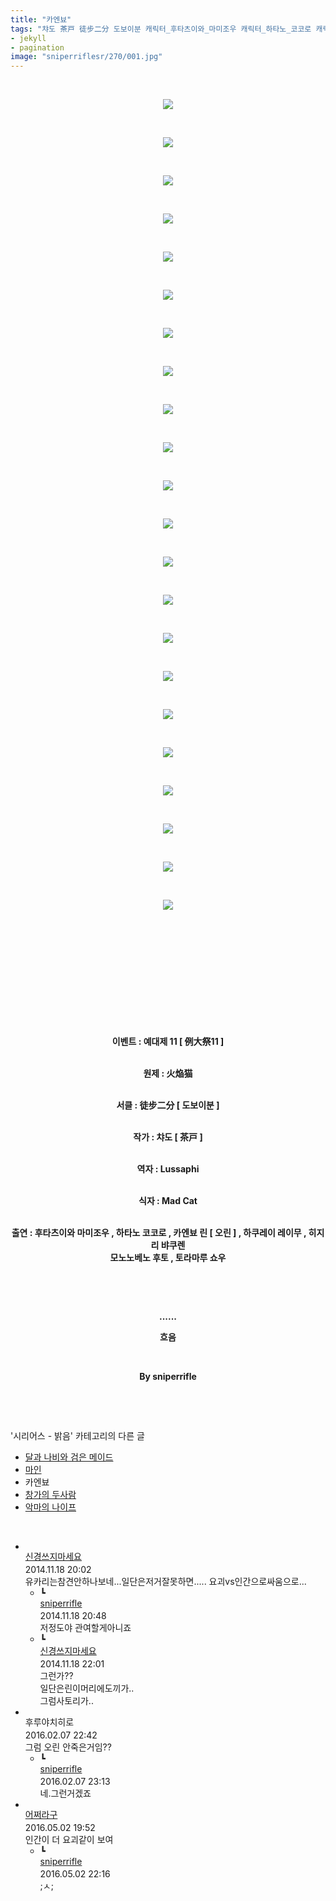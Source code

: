 ```yaml
---
title: "카엔뵤"
tags: "챠도 茶戸 徒步二分 도보이분 캐릭터_후타츠이와_마미조우 캐릭터_하타노_코코로 캐릭터_카엔뵤_린 캐릭터_오린 캐릭터_하쿠레이_레이무 캐릭터_히지리_뱌쿠렌 캐릭터_모노노베노_후토 캐릭터_토라마루_쇼우 이벤트_예대제_11 이벤트_例大祭11 시리어스_밝음"
- jekyll
- pagination
image: "sniperriflesr/270/001.jpg"
---
```

<div class="article">
<p style="TEXT-ALIGN: center"> </p>
<p style="TEXT-ALIGN: center"><img src="{{ site.nasurl }}/sniperriflesr/270/001.jpg"/></p>
<p style="TEXT-ALIGN: center"> </p>
<p style="TEXT-ALIGN: center"><img src="{{ site.nasurl }}/sniperriflesr/270/002.jpg"/></p>
<p style="TEXT-ALIGN: center"> </p>
<p style="TEXT-ALIGN: center"><img src="{{ site.nasurl }}/sniperriflesr/270/003.jpg"/></p>
<p style="TEXT-ALIGN: center"> </p>
<p style="TEXT-ALIGN: center"><img src="{{ site.nasurl }}/sniperriflesr/270/004.jpg"/></p>
<p style="TEXT-ALIGN: center"> </p>
<p style="TEXT-ALIGN: center"><img src="{{ site.nasurl }}/sniperriflesr/270/005.jpg"/></p>
<p style="TEXT-ALIGN: center"> </p>
<p style="TEXT-ALIGN: center"><img src="{{ site.nasurl }}/sniperriflesr/270/006.jpg"/></p>
<p style="TEXT-ALIGN: center"> </p>
<p style="TEXT-ALIGN: center"><img src="{{ site.nasurl }}/sniperriflesr/270/007.jpg"/></p>
<p style="TEXT-ALIGN: center"> </p>
<p style="TEXT-ALIGN: center"><img src="{{ site.nasurl }}/sniperriflesr/270/008.jpg"/></p>
<p style="TEXT-ALIGN: center"> </p>
<p style="TEXT-ALIGN: center"><img src="{{ site.nasurl }}/sniperriflesr/270/009.jpg"/></p>
<p style="TEXT-ALIGN: center"> </p>
<p style="TEXT-ALIGN: center"><img src="{{ site.nasurl }}/sniperriflesr/270/010.jpg"/></p>
<p style="TEXT-ALIGN: center"> </p>
<p style="TEXT-ALIGN: center"><img src="{{ site.nasurl }}/sniperriflesr/270/011.jpg"/></p>
<p style="TEXT-ALIGN: center"> </p>
<p style="TEXT-ALIGN: center"><img src="{{ site.nasurl }}/sniperriflesr/270/012.jpg"/></p>
<p style="TEXT-ALIGN: center"> </p>
<p style="TEXT-ALIGN: center"><img src="{{ site.nasurl }}/sniperriflesr/270/013.jpg"/></p>
<p style="TEXT-ALIGN: center"> </p>
<p style="TEXT-ALIGN: center"><img src="{{ site.nasurl }}/sniperriflesr/270/014.jpg"/></p>
<p style="TEXT-ALIGN: center"> </p>
<p style="TEXT-ALIGN: center"><img src="{{ site.nasurl }}/sniperriflesr/270/015.jpg"/></p>
<p style="TEXT-ALIGN: center"> </p>
<p style="TEXT-ALIGN: center"><img src="{{ site.nasurl }}/sniperriflesr/270/016.jpg"/></p>
<p style="TEXT-ALIGN: center"> </p>
<p style="TEXT-ALIGN: center"><img src="{{ site.nasurl }}/sniperriflesr/270/017.jpg"/></p>
<p style="TEXT-ALIGN: center"> </p>
<p style="TEXT-ALIGN: center"><img src="{{ site.nasurl }}/sniperriflesr/270/018.jpg"/></p>
<p style="TEXT-ALIGN: center"> </p>
<p style="TEXT-ALIGN: center"><img src="{{ site.nasurl }}/sniperriflesr/270/019.jpg"/></p>
<p style="TEXT-ALIGN: center"> </p>
<p style="TEXT-ALIGN: center"><img src="{{ site.nasurl }}/sniperriflesr/270/020.jpg"/></p>
<p style="TEXT-ALIGN: center"> </p>
<p style="TEXT-ALIGN: center"><img src="{{ site.nasurl }}/sniperriflesr/270/021.jpg"/></p>
<p style="TEXT-ALIGN: center"> </p>
<p style="TEXT-ALIGN: center"><img src="{{ site.nasurl }}/sniperriflesr/270/022.jpg"/></p>
<p style="TEXT-ALIGN: center"> </p>
<p style="TEXT-ALIGN: center"> </p>
<p style="TEXT-ALIGN: center"> </p>
<p style="TEXT-ALIGN: center"> </p>
<p style="TEXT-ALIGN: center"> </p>
<p style="TEXT-ALIGN: center"> </p>
<p style="TEXT-ALIGN: center"><strong>이벤트 : 예대제 11 [ 例大祭11 ]</strong></p>
<p style="TEXT-ALIGN: center"><br/><strong>원제 : 火焔猫</strong></p>
<p style="TEXT-ALIGN: center"><br/><strong>서클 : 徒步二分 [ 도보이분 ]</strong></p>
<p style="TEXT-ALIGN: center"><br/><strong>작가 : 챠도 [ 茶戸 ]</strong></p>
<p style="TEXT-ALIGN: center"><br/><strong>역자 : Lussaphi</strong></p>
<p style="TEXT-ALIGN: center"><br/><strong>식자 : Mad Cat </strong></p>
<p style="TEXT-ALIGN: center"><br/><strong>출연 : 후타츠이와 마미조우 , 하타노 코코로 , 카엔뵤 린 [ 오린 ] , 하쿠레이 레이무 , 히지리 뱌쿠렌 <br/>모노노베노 후토 , 토라마루 쇼우 </strong></p>
<p style="TEXT-ALIGN: center"><strong></strong> </p>
<p style="TEXT-ALIGN: center"><strong></strong> </p>
<p style="TEXT-ALIGN: center"><strong>......</strong></p>
<p style="TEXT-ALIGN: center"><strong>흐음</strong></p>
<p style="TEXT-ALIGN: center"><strong></strong> </p>
<p style="TEXT-ALIGN: center"><strong>By sniperrifle</strong></p>
<p style="TEXT-ALIGN: center"><strong></strong> </p>
<p style="TEXT-ALIGN: center"><strong></strong></p>
</div><br/>
<div class="another">
<p>'시리어스 - 밝음' 카테고리의 다른 글</p>
<ul>
<li><a href="/2014-11-27-sniperriflesr_281">달과 나비와 검은 메이드</a></li>
<li><a href="/2014-11-18-sniperriflesr_271">마인</a></li>
<li>카엔뵤</li>
<li><a href="/2014-10-31-sniperriflesr_254">창가의 두사람</a></li>
<li><a href="/2014-10-25-sniperriflesr_248">악마의 나이프</a></li>
</ul>
</div><br/>
<div class="comment" id="commentListBlock_270" style="display:block"><ul><li class="firstCmt"><div class="opinionListMenu">
<div class="icon"><img alt="" class="myicon" src="http://i1.daumcdn.net/pimg/blog/p_img/mycon/basic_2.gif"/></div>
<div class="fl">
<a class="bold" href="http://blog.daum.net/ghcjf1001" target="_blank">신경쓰지마세요 </a>
<div style="width: 1px; height: 1px; overflow: hidden; visibility: hidden; border:1px solid red">
<span id="uname387" style="display:none;">신경쓰지마세요</span>
<span id="pwd387" style="display:none;"></span>
<span id="emailblog387" name="http://blog.daum.net/ghcjf1001" style="display:none;"></span>
<span id="open387" style="display:none">Y</span>
</div>
</div>
<div class="sDateTime">2014.11.18 20:02</div>
</div>
<div class="cont" id="Text387">유카리는참견안하나보네...일단은저거잘못하면..... 요괴vs인간으로싸움으로...</div>
<div class="contReArea" id="inWrite387" style="display:none;"></div>
<ul><li class="secondCmt"><div class="opinionListMenuRe" id="parent_387">
<div class="reIcon">┗</div>
<div class="icon"><img alt="" class="myicon" src="http://cfile217.uf.daum.net/M21x21/23254B425446251B1045FF"/></div>
<div class="fl">
<a class="bold" href="http://blog.daum.net/sniperriflesr" target="_blank">sniperrifle </a>
<div style="width: 1px; height: 1px; overflow: hidden; visibility: hidden; border:1px solid red">
<span id="uname389" style="display:none;">sniperrifle</span>
<span id="pwd389" style="display:none;"></span>
<span id="emailblog389" name="http://blog.daum.net/sniperriflesr" style="display:none;"></span>
<span id="open389" style="display:none">Y</span>
</div>
</div>
<div class="sDateTime">2014.11.18 20:48</div>
</div>
<div class="contRe" id="Text389">저정도야 관여할게아니죠</div>
<div class="contReReArea" id="inWrite389" style="display:none;"></div>
</li><li class="secondCmt"><div class="opinionListMenuRe" id="parent_387">
<div class="reIcon">┗</div>
<div class="icon"><img alt="" class="myicon" src="http://i1.daumcdn.net/pimg/blog/p_img/mycon/basic_2.gif"/></div>
<div class="fl">
<a class="bold" href="http://blog.daum.net/ghcjf1001" target="_blank">신경쓰지마세요 </a>
<div style="width: 1px; height: 1px; overflow: hidden; visibility: hidden; border:1px solid red">
<span id="uname391" style="display:none;">신경쓰지마세요</span>
<span id="pwd391" style="display:none;"></span>
<span id="emailblog391" name="http://blog.daum.net/ghcjf1001" style="display:none;"></span>
<span id="open391" style="display:none">Y</span>
</div>
</div>
<div class="sDateTime">2014.11.18 22:01</div>
</div>
<div class="contRe" id="Text391">그런가?? <br/>
일단은린이머리에도끼가..<br/>
그럼사토리가..</div>
<div class="contReReArea" id="inWrite391" style="display:none;"></div>
<div class="cCont_line"></div>
</li></ul></li><li class="firstCmt"><div class="opinionListMenu">
<div class="icon"><img alt="" class="myicon" src="http://i1.daumcdn.net/pimg/blog/p_img/mycon/basic_2.gif"/></div>
<div class="fl">
<span class="bold">후루야치히로</span>
<div style="width: 1px; height: 1px; overflow: hidden; visibility: hidden; border:1px solid red">
<span id="uname6307" style="display:none;">후루야치히로</span>
<span id="pwd6307" style="display:none;"></span>
<span id="emailblog6307" name="dltjdans320@naver.com" style="display:none;"></span>
<span id="open6307" style="display:none">Y</span>
</div>
</div>
<div class="sDateTime">2016.02.07 22:42</div>
</div>
<div class="cont" id="Text6307">그럼 오린 안죽은거임??</div>
<div class="contReArea" id="inWrite6307" style="display:none;"></div>
<ul><li class="secondCmt"><div class="opinionListMenuRe" id="parent_6307">
<div class="reIcon">┗</div>
<div class="icon"><img alt="" class="myicon" src="http://cfile217.uf.daum.net/M21x21/23254B425446251B1045FF"/></div>
<div class="fl">
<a class="bold" href="http://blog.daum.net/sniperriflesr" target="_blank">sniperrifle </a>
<div style="width: 1px; height: 1px; overflow: hidden; visibility: hidden; border:1px solid red">
<span id="uname6310" style="display:none;">sniperrifle</span>
<span id="pwd6310" style="display:none;"></span>
<span id="emailblog6310" name="http://blog.daum.net/sniperriflesr" style="display:none;"></span>
<span id="open6310" style="display:none">Y</span>
</div>
</div>
<div class="sDateTime">2016.02.07 23:13</div>
</div>
<div class="contRe" id="Text6310">네.그런거겠죠</div>
<div class="contReReArea" id="inWrite6310" style="display:none;"></div>
<div class="cCont_line"></div>
</li></ul></li><li class="firstCmt"><div class="opinionListMenu">
<div class="icon"><img alt="" class="myicon" src="http://cfile236.uf.daum.net/M21x21/1735654A4F377597403189"/></div>
<div class="fl">
<a class="bold" href="http://blog.daum.net/hapi356" target="_blank">어쩌라구 </a>
<div style="width: 1px; height: 1px; overflow: hidden; visibility: hidden; border:1px solid red">
<span id="uname7339" style="display:none;">어쩌라구</span>
<span id="pwd7339" style="display:none;"></span>
<span id="emailblog7339" name="http://blog.daum.net/hapi356" style="display:none;"></span>
<span id="open7339" style="display:none">Y</span>
</div>
</div>
<div class="sDateTime">2016.05.02 19:52</div>
</div>
<div class="cont" id="Text7339">인간이 더 요괴같이 보여</div>
<div class="contReArea" id="inWrite7339" style="display:none;"></div>
<ul><li class="secondCmt"><div class="opinionListMenuRe" id="parent_7339">
<div class="reIcon">┗</div>
<div class="icon"><img alt="" class="myicon" src="http://cfile217.uf.daum.net/M21x21/23254B425446251B1045FF"/></div>
<div class="fl">
<a class="bold" href="http://blog.daum.net/sniperriflesr" target="_blank">sniperrifle </a>
<div style="width: 1px; height: 1px; overflow: hidden; visibility: hidden; border:1px solid red">
<span id="uname7358" style="display:none;">sniperrifle</span>
<span id="pwd7358" style="display:none;"></span>
<span id="emailblog7358" name="http://blog.daum.net/sniperriflesr" style="display:none;"></span>
<span id="open7358" style="display:none">Y</span>
</div>
</div>
<div class="sDateTime">2016.05.02 22:16</div>
</div>
<div class="contRe" id="Text7358">;ㅅ;</div>
<div class="contReReArea" id="inWrite7358" style="display:none;"></div>
</li></ul></li></ul>
</div><br/>

<br/>
<p id="refer"></p>
<br/>
